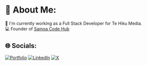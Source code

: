 # 💫 About Me:
🔭 I'm currently working as a Full Stack Developer for Te Hiku Media.<br>💻 Founder of <a href="https://www.samoacodehub.org" target="_blank">Samoa Code Hub</a>

## 🌐 Socials:
[![Portfolio](https://img.shields.io/badge/Portfolio-%23000000.svg?style=for-the-badge&logo=firefox&logoColor=#FF7139)](https://andrewesterlund.com) 
[![LinkedIn](https://img.shields.io/badge/linkedin-%230077B5.svg?style=for-the-badge&logo=linkedin&logoColor=white)](https://www.linkedin.com/in/andrewesterlund/) 
[![X](https://img.shields.io/badge/X-%23000000.svg?style=for-the-badge&logo=X&logoColor=white)](https://twitter.com/andrewesterlund) 
